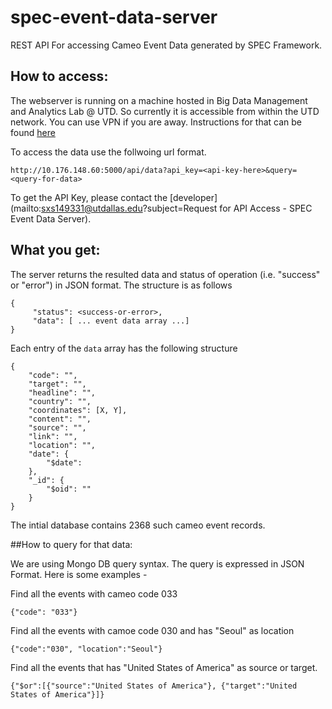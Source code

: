 # spec-event-data-server
REST API For accessing Cameo Event Data generated by SPEC Framework.

## How to access:
The webserver is running on a machine hosted in Big Data Management and Analytics Lab @ UTD. So currently it is accessible from within the UTD network. You can use VPN if you are away. Instructions for that can be found [here](http://www.utdallas.edu/oit/vpn/) 

To access the data use the follwoing url format.

`http://10.176.148.60:5000/api/data?api_key=<api-key-here>&query=<query-for-data>`

To get the API Key, please contact the [developer](mailto:sxs149331@utdallas.edu?subject=Request for API Access - SPEC Event Data Server).

## What you get:

The server returns the resulted data and status of operation (i.e. "success" or "error") in JSON format. The structure is as follows
```
{
     "status": <success-or-error>, 
     "data": [ ... event data array ...]
}
```
Each entry of the `data` array has the following structure 
```
{
	"code": "",
	"target": "",
	"headline": "",
	"country": "",
	"coordinates": [X, Y],
	"content": "",
	"source": "",
	"link": "",
	"location": "",
	"date": {
		"$date": 
	},
	"_id": {
		"$oid": ""
	}
}
```
The intial database contains 2368 such cameo event records.

##How to query for that data:

We are using Mongo DB query syntax. The query is expressed in JSON Format. Here is some examples - 

Find all the events with cameo code 033

`{"code": "033"}`

Find all the events with camoe code 030 and has "Seoul" as location

`{"code":"030", "location":"Seoul"}`

Find all the events that has "United States of America" as source or target.

`{"$or":[{"source":"United States of America"}, {"target":"United States of America"}]}`


